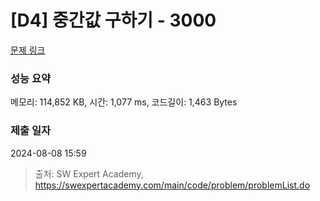 # [D4] 중간값 구하기 - 3000 

[문제 링크](https://swexpertacademy.com/main/code/problem/problemDetail.do?contestProbId=AV-fO0s6ARoDFAXT) 

### 성능 요약

메모리: 114,852 KB, 시간: 1,077 ms, 코드길이: 1,463 Bytes

### 제출 일자

2024-08-08 15:59



> 출처: SW Expert Academy, https://swexpertacademy.com/main/code/problem/problemList.do